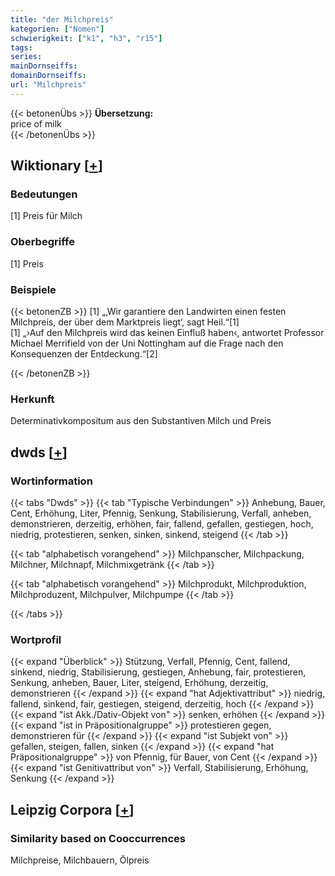 ```yaml
---
title: "der Milchpreis"
kategorien: ["Nomen"]
schwierigkeit: ["k1", "h3", "r15"]
tags:
series:
mainDornseiffs:
domainDornseiffs:
url: "Milchpreis"
---
```


{{< betonenÜbs >}}
**Übersetzung:**  
price of milk  
{{< /betonenÜbs >}}

## Wiktionary [[+](https://de.wiktionary.org/wiki/Milchpreis)]

### Bedeutungen
[1] Preis für Milch  

### Oberbegriffe
[1] Preis  

### Beispiele
{{< betonenZB >}}
[1] „‚Wir garantiere den Landwirten einen festen Milchpreis, der über dem Marktpreis liegt‘, sagt Heil.“[1]  
[1] „›Auf den Milchpreis wird das keinen Einfluß haben‹, antwortet Professor Michael Merrifield von der Uni Nottingham auf die Frage nach den Konsequenzen der Entdeckung.“[2]  

{{< /betonenZB >}}
### Herkunft
Determinativkompositum aus den Substantiven Milch und Preis  



## dwds [[+](https://www.dwds.de/wb/Milchpreis)]

### Wortinformation
{{< tabs "Dwds" >}}
{{< tab "Typische Verbindungen" >}}
Anhebung, Bauer, Cent, Erhöhung, Liter, Pfennig, Senkung, Stabilisierung, Verfall, anheben, demonstrieren, derzeitig, erhöhen, fair, fallend, gefallen, gestiegen, hoch, niedrig, protestieren, senken, sinken, sinkend, steigend
{{< /tab >}}

{{< tab "alphabetisch vorangehend" >}}
Milchpanscher, Milchpackung, Milchner, Milchnapf, Milchmixgetränk
{{< /tab >}}

{{< tab "alphabetisch vorangehend" >}}
Milchprodukt, Milchproduktion, Milchproduzent, Milchpulver, Milchpumpe
{{< /tab >}}

{{< /tabs >}}

### Wortprofil
{{< expand "Überblick" >}} Stützung, Verfall, Pfennig, Cent, fallend, sinkend, niedrig, Stabilisierung, gestiegen, Anhebung, fair, protestieren, Senkung, anheben, Bauer, Liter, steigend, Erhöhung, derzeitig, demonstrieren {{< /expand >}}
{{< expand "hat Adjektivattribut" >}} niedrig, fallend, sinkend, fair, gestiegen, steigend, derzeitig, hoch {{< /expand >}}
{{< expand "ist Akk./Dativ-Objekt von" >}} senken, erhöhen {{< /expand >}}
{{< expand "ist in Präpositionalgruppe" >}} protestieren gegen, demonstrieren für {{< /expand >}}
{{< expand "ist Subjekt von" >}} gefallen, steigen, fallen, sinken {{< /expand >}}
{{< expand "hat Präpositionalgruppe" >}} von Pfennig, für Bauer, von Cent {{< /expand >}}
{{< expand "ist Genitivattribut von" >}} Verfall, Stabilisierung, Erhöhung, Senkung {{< /expand >}}

## Leipzig Corpora [[+](https://corpora.uni-leipzig.de/en/res?word=Milchpreis&corpusId=deu_newscrawl-public_2018)]


### Similarity based on Cooccurrences
Milchpreise, Milchbauern, Ölpreis

